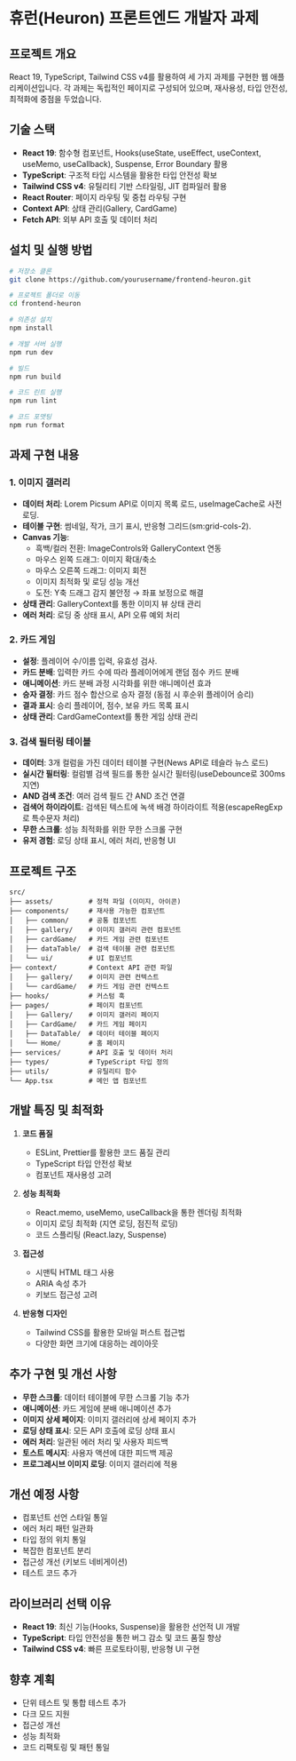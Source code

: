 # 휴런(Heuron) 프론트엔드 개발자 과제

## 프로젝트 개요

React 19, TypeScript, Tailwind CSS v4를 활용하여 세 가지 과제를 구현한 웹 애플리케이션입니다. 각 과제는 독립적인 페이지로 구성되어 있으며, 재사용성, 타입 안전성, 최적화에 중점을 두었습니다.

## 기술 스택

- **React 19**: 함수형 컴포넌트, Hooks(useState, useEffect, useContext, useMemo, useCallback), Suspense, Error Boundary 활용
- **TypeScript**: 구조적 타입 시스템을 활용한 타입 안전성 확보
- **Tailwind CSS v4**: 유틸리티 기반 스타일링, JIT 컴파일러 활용
- **React Router**: 페이지 라우팅 및 중첩 라우팅 구현
- **Context API**: 상태 관리(Gallery, CardGame)
- **Fetch API**: 외부 API 호출 및 데이터 처리

## 설치 및 실행 방법

```bash
# 저장소 클론
git clone https://github.com/yourusername/frontend-heuron.git

# 프로젝트 폴더로 이동
cd frontend-heuron

# 의존성 설치
npm install

# 개발 서버 실행
npm run dev

# 빌드
npm run build

# 코드 린트 실행
npm run lint

# 코드 포맷팅
npm run format
```

## 과제 구현 내용

### 1. 이미지 갤러리

- **데이터 처리**: Lorem Picsum API로 이미지 목록 로드, useImageCache로 사전 로딩.
- **테이블 구현**: 썸네일, 작가, 크기 표시, 반응형 그리드(sm:grid-cols-2).
- **Canvas 기능**:
   - 흑백/컬러 전환: ImageControls와 GalleryContext 연동
   - 마우스 왼쪽 드래그: 이미지 확대/축소
   - 마우스 오른쪽 드래그: 이미지 회전
   - 이미지 최적화 및 로딩 성능 개선
   - 도전: Y축 드래그 감지 불안정 → 좌표 보정으로 해결
- **상태 관리**: GalleryContext를 통한 이미지 뷰 상태 관리
- **에러 처리**: 로딩 중 상태 표시, API 오류 예외 처리

### 2. 카드 게임

- **설정**: 플레이어 수/이름 입력, 유효성 검사.
- **카드 분배**: 입력한 카드 수에 따라 플레이어에게 랜덤 점수 카드 분배
- **애니메이션**: 카드 분배 과정 시각화를 위한 애니메이션 효과
- **승자 결정**: 카드 점수 합산으로 승자 결정 (동점 시 후순위 플레이어 승리)
- **결과 표시**: 승리 플레이어, 점수, 보유 카드 목록 표시
- **상태 관리**: CardGameContext를 통한 게임 상태 관리

### 3. 검색 필터링 테이블

- **데이터**: 3개 컬럼을 가진 데이터 테이블 구현(News API로 테슬라 뉴스 로드)
- **실시간 필터링**: 컬럼별 검색 필드를 통한 실시간 필터링(useDebounce로 300ms 지연)
- **AND 검색 조건**: 여러 검색 필드 간 AND 조건 연결
- **검색어 하이라이트**: 검색된 텍스트에 녹색 배경 하이라이트 적용(escapeRegExp로 특수문자 처리)
- **무한 스크롤**: 성능 최적화를 위한 무한 스크롤 구현
- **유저 경험**: 로딩 상태 표시, 에러 처리, 반응형 UI

## 프로젝트 구조

```
src/
├── assets/         # 정적 파일 (이미지, 아이콘)
├── components/     # 재사용 가능한 컴포넌트
│   ├── common/     # 공통 컴포넌트
│   ├── gallery/    # 이미지 갤러리 관련 컴포넌트
│   ├── cardGame/   # 카드 게임 관련 컴포넌트
│   ├── dataTable/  # 검색 테이블 관련 컴포넌트
│   └── ui/         # UI 컴포넌트
├── context/        # Context API 관련 파일
│   ├── gallery/    # 이미지 관련 컨텍스트
│   └── cardGame/   # 카드 게임 관련 컨텍스트
├── hooks/          # 커스텀 훅
├── pages/          # 페이지 컴포넌트
│   ├── Gallery/    # 이미지 갤러리 페이지
│   ├── CardGame/   # 카드 게임 페이지
│   ├── DataTable/  # 데이터 테이블 페이지
│   └── Home/       # 홈 페이지
├── services/       # API 호출 및 데이터 처리
├── types/          # TypeScript 타입 정의
├── utils/          # 유틸리티 함수
└── App.tsx         # 메인 앱 컴포넌트
```

## 개발 특징 및 최적화

1. **코드 품질**

   - ESLint, Prettier를 활용한 코드 품질 관리
   - TypeScript 타입 안전성 확보
   - 컴포넌트 재사용성 고려

2. **성능 최적화**

   - React.memo, useMemo, useCallback을 통한 렌더링 최적화
   - 이미지 로딩 최적화 (지연 로딩, 점진적 로딩)
   - 코드 스플리팅 (React.lazy, Suspense)

3. **접근성**

   - 시맨틱 HTML 태그 사용
   - ARIA 속성 추가
   - 키보드 접근성 고려

4. **반응형 디자인**
   - Tailwind CSS를 활용한 모바일 퍼스트 접근법
   - 다양한 화면 크기에 대응하는 레이아웃

## 추가 구현 및 개선 사항

- **무한 스크롤**: 데이터 테이블에 무한 스크롤 기능 추가
- **애니메이션**: 카드 게임에 분배 애니메이션 추가
- **이미지 상세 페이지**: 이미지 갤러리에 상세 페이지 추가
- **로딩 상태 표시**: 모든 API 호출에 로딩 상태 표시
- **에러 처리**: 일관된 에러 처리 및 사용자 피드백
- **토스트 메시지**: 사용자 액션에 대한 피드백 제공
- **프로그레시브 이미지 로딩**: 이미지 갤러리에 적용

## 개선 예정 사항

- 컴포넌트 선언 스타일 통일
- 에러 처리 패턴 일관화
- 타입 정의 위치 통일
- 복잡한 컴포넌트 분리
- 접근성 개선 (키보드 네비게이션)
- 테스트 코드 추가

## 라이브러리 선택 이유

- **React 19**: 최신 기능(Hooks, Suspense)을 활용한 선언적 UI 개발
- **TypeScript**: 타입 안전성을 통한 버그 감소 및 코드 품질 향상
- **Tailwind CSS v4**: 빠른 프로토타이핑, 반응형 UI 구현

## 향후 계획

- 단위 테스트 및 통합 테스트 추가
- 다크 모드 지원
- 접근성 개선
- 성능 최적화
- 코드 리팩토링 및 패턴 통일
